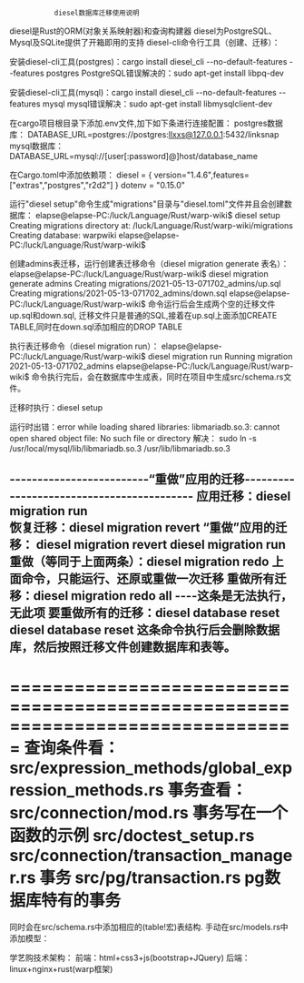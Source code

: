                diesel数据库迁移使用说明
diesel是Rust的ORM(对象关系映射器)和查询构建器
diesel为PostgreSQL、Mysql及SQLite提供了开箱即用的支持
diesel-cli命令行工具（创建、迁移）：

安装diesel-cli工具(postgres)：cargo install diesel_cli --no-default-features --features postgres
PostgreSQL错误解决的：sudo apt-get install libpq-dev

安装diesel-cli工具(mysql)：cargo install diesel_cli --no-default-features --features mysql
mysql错误解决：sudo apt-get install libmysqlclient-dev

在cargo项目根目录下添加.env文件,加下如下条进行连接配置：
postgres数据库：
DATABASE_URL=postgres://postgres:llxxs@127.0.0.1:5432/linksnap
mysql数据库：
DATABASE_URL=mysql://[user[:password]@]host/database_name


在Cargo.toml中添加依赖项：
diesel = { version="1.4.6",features=["extras","postgres","r2d2"] }
dotenv = "0.15.0"

运行"diesel setup"命令生成"migrations"目录与"diesel.toml"文件并且会创建数据库：
elapse@elapse-PC:/luck/Language/Rust/warp-wiki$ diesel setup
Creating migrations directory at: /luck/Language/Rust/warp-wiki/migrations
Creating database: warpwiki
elapse@elapse-PC:/luck/Language/Rust/warp-wiki$

创建admins表迁移，运行创建表迁移命令（diesel migration generate 表名）：
elapse@elapse-PC:/luck/Language/Rust/warp-wiki$ diesel migration generate admins
Creating migrations/2021-05-13-071702_admins/up.sql
Creating migrations/2021-05-13-071702_admins/down.sql
elapse@elapse-PC:/luck/Language/Rust/warp-wiki$ 
命令运行后会生成两个空的迁移文件up.sql和down.sql,
迁移文件只是普通的SQL,接着在up.sql上面添加CREATE TABLE,同时在down.sql添加相应的DROP TABLE

执行表迁移命令（diesel migration run）：
elapse@elapse-PC:/luck/Language/Rust/warp-wiki$ diesel migration run
Running migration 2021-05-13-071702_admins
elapse@elapse-PC:/luck/Language/Rust/warp-wiki$
命令执行完后，会在数据库中生成表，同时在项目中生成src/schema.rs文件。


迁移时执行：diesel setup

运行时出错：error while loading shared libraries: libmariadb.so.3: cannot open shared object file: No such file or directory
解决： sudo ln -s /usr/local/mysql/lib/libmariadb.so.3 /usr/lib/libmariadb.so.3

-------------------------“重做”应用的迁移------------------------------------------
应用迁移：diesel migration run  
恢复迁移：diesel migration revert
“重做”应用的迁移：
          diesel migration revert
          diesel migration run
重做（等同于上面两条）：diesel migration redo
上面命令，只能运行、还原或重做一次迁移
重做所有迁移：diesel migration redo all  ----这条是无法执行，无此项
要重做所有的迁移：diesel database reset 
diesel database reset 这条命令执行后会删除数据库，然后按照迁移文件创建数据库和表等。
-------------------------------------------------------------------------------
===============================================================================
查询条件看：src/expression_methods/global_expression_methods.rs
事务查看：
    src/connection/mod.rs  事务写在一个函数的示例
    src/doctest_setup.rs
    src/connection/transaction_manager.rs  事务
    src/pg/transaction.rs   pg数据库特有的事务
===============================================================================

同时会在src/schema.rs中添加相应的(table!宏)表结构.
手动在src/models.rs中添加模型：

学艺购技术架构：
前端：html+css3+js(bootstrap+JQuery)
后端：linux+nginx+rust(warp框架)